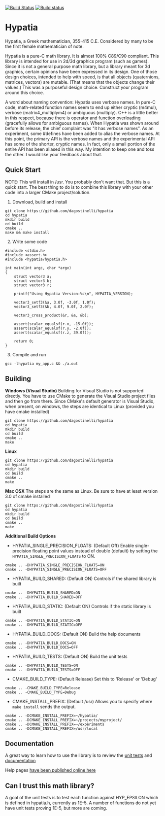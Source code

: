 [![Build Status](https://travis-ci.org/dagostinelli/hypatia.svg?branch=master)](https://travis-ci.org/dagostinelli/hypatia)  [![Build status](https://ci.appveyor.com/api/projects/status/f86hqjfhmsq70a11/branch/master?svg=true)](https://ci.appveyor.com/project/dagostinelli/hypatia/branch/master)



Hypatia
=======

Hypatia, a Greek mathematician, 355-415 C.E. Considered by many to be the first female mathematician of note.

Hypatia is a pure-C math library.  It is almost 100% C89/C90 compliant.  This library is intended for use in 2d/3d graphics program (such as games).  Since it is not a general purpose math library, but a library meant for 3d graphics, certain opinions have been expressed in its design.  One of those design choices, intended to help with speed, is that all objects (quaternions, matrices, vectors) are mutable.  (That means that the objects change their values.)  This was a purposeful design choice. Construct your program around this choice.

A word about naming convention:  Hypatia uses verbose names. In pure-C code, math-related function names seem to end up either cryptic (m4mul), verbose (matrix4_multiplym4) or ambiguous (multiply).  C++ is a little better in this respect, because there is operator and function overloading (gracefully allows for ambiguous names).  When Hypatia was shown around before its release, the chief complaint was "it has verbose names".  As an experiment, some \#defines have been added to alias the verbose names.  At this point, the primary API is the verbose names and the experimental API has some of the shorter, cryptic names. In fact, only a small portion of the entire API has been aliased in this way.  My intention to keep one and toss the other. I would like your feedback about that.

Quick Start
----------
NOTE: This will install in /usr.  You probably don't want that.  But this is a quick start.
The best thing to do is to combine this library with your other code into a larger CMake project/solution.

1. Download, build and install
```
git clone https://github.com/dagostinelli/hypatia
cd hypatia
mkdir build
cd build
cmake ..
make && make install
```

2. Write some code
```
#include <stdio.h>
#include <assert.h>
#include <hypatia/hypatia.h>

int main(int argc, char *argv)
{
	struct vector3 a;
	struct vector3 b;
	struct vector3 r;

	printf("Using Hypatia Version:%s\n", HYPATIA_VERSION);

	vector3_setf3(&a, 3.0f, -3.0f, 1.0f);
	vector3_setf3(&b, 4.0f, 9.0f, 2.0f);

	vector3_cross_product(&r, &a, &b);

	assert(scalar_equalsf(r.x, -15.0f));
	assert(scalar_equalsf(r.y, -2.0f));
	assert(scalar_equalsf(r.z, 39.0f));

	return 0;
}

```

3. Compile and run
```
gcc -lhypatia my_app.c && ./a.out
```

Building
--------

**Windows (Visual Studio)**
Building for Visual Studio is not supported directly.  You have to use CMake to generate the Visual Studio project files and then go from there.  Since CMake's default generator is Visual Studio, when present, on windows, the steps are identical to Linux (provided you have cmake installed)
```
git clone https://github.com/dagostinelli/hypatia
cd hypatia
mkdir build
cd build
cmake ..
make
```

**Linux**
```
git clone https://github.com/dagostinelli/hypatia
cd hypatia
mkdir build
cd build
cmake ..
make
```

**Mac OSX**
The steps are the same as Linux.  Be sure to have at least version 3.0 of cmake installed
```
git clone https://github.com/dagostinelli/hypatia
cd hypatia
mkdir build
cd build
cmake ..
make
```

**Additional Build Options**

- HYPATIA_SINGLE_PRECISION_FLOATS: (Default Off)
Enable single-precision floating point values instead of double (default)
by setting the `HYPATIA_SINGLE_PRECISION_FLOATS` to ON.

```
cmake .. -DHYPATIA_SINGLE_PRECISION_FLOATS=ON
cmake .. -DHYPATIA_SINGLE_PRECISION_FLOATS=OFF
```

- HYPATIA_BUILD_SHARED: (Default ON) Controls if the shared library is built
```
cmake .. -DHYPATIA_BUILD_SHARED=ON
cmake .. -DHYPATIA_BUILD_SHARED=OFF
```
- HYPATIA_BUILD_STATIC: (Default ON) Controls if the static library is built
```
cmake .. -DHYPATIA_BUILD_STATIC=ON
cmake .. -DHYPATIA_BUILD_STATIC=OFF
```

- HYPATIA_BUILD_DOCS: (Default ON) Build the help documents
```
cmake .. -DHYPATIA_BUILD_DOCS=ON
cmake .. -DHYPATIA_BUILD_DOCS=OFF
```

- HYPATIA_BUILD_TESTS: (Default ON) Build the unit tests
```
cmake .. -DHYPATIA_BUILD_TESTS=ON
cmake .. -DHYPATIA_BUILD_TESTS=OFF
```

- CMAKE_BUILD_TYPE: (Default Release) Set this to 'Release' or 'Debug'
```
cmake .. -CMAKE_BUILD_TYPE=Release
cmake .. -CMAKE_BUILD_TYPE=Debug
```

- CMAKE_INSTALL_PREFIX: (Default /usr) Allows you to specify where `make install` sends the output.
```
cmake .. -DCMAKE_INSTALL_PREFIX=~/hypatia/
cmake .. -DCMAKE_INSTALL_PREFIX=~/projects/myproject/
cmake .. -DCMAKE_INSTALL_PREFIX=~/experiments
cmake .. -DCMAKE_INSTALL_PREFIX=/usr/local
```


Documentation
-------------
A great way to learn how to use the library is to review the
[unit tests](https://github.com/dagostinelli/hypatia/tree/master/test "Unit Tests")
and [documentation](http://dagostinelli.github.io/hypatia/)

Help pages [have been published online here](http://dagostinelli.github.io/hypatia/ "Documentation")

Can I trust this math library?
------------------------------
A goal of the unit tests is to test each function against HYP_EPSILON which
is defined in hypatia.h, currently as 1E-5.  A number of functions do not yet
have unit tests proving 1E-5, but more are coming.



